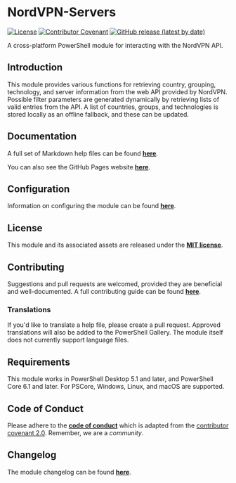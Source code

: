 # NordVPN-Servers
[![License][img license]][license]
[![Contributor Covenant][img cc2]][conduct]
[![GitHub release (latest by date)][img release]][release]

A cross-platform PowerShell module for interacting with the NordVPN API.

## Introduction
This module provides various functions for retrieving country, grouping,
 technology, and server information from the web API provided by NordVPN.
 Possible filter parameters are generated dynamically by retrieving lists of
 valid entries from the API. A list of countries, groups, and technologies is
 stored locally as an offline fallback, and these can be updated.

## Documentation
A full set of Markdown help files can be found **[here][help index]**.

You can also see the GitHub Pages website **[here][pages home]**.

## Configuration
Information on configuring the module can be found
 **[here][about settings]**.

## License
This module and its associated assets are released under the
 **[MIT license][license]**.

## Contributing
Suggestions and pull requests are welcomed, provided they are beneficial and
 well-documented. A full contributing guide can be found
 **[here][contrib]**.

### Translations
If you'd like to translate a help file, please create a pull request. Approved
 translations will also be added to the PowerShell Gallery. The module itself
 does not currently support language files.

## Requirements
This module works in PowerShell Desktop 5.1 and later, and PowerShell Core 6.1
 and later. For PSCore, Windows, Linux, and macOS are supported.

## Code of Conduct
Please adhere to the **[code of conduct][conduct]** which is
 adapted from the
 [contributor covenant 2.0][cc2].
 Remember, we are a *community*.

## Changelog

The module changelog can be found **[here][changelog]**.

[license]: ./LICENSE.md
[conduct]: ./CODE_OF_CONDUCT.md
[release]: https://github.com/TheFreeman193/NordVPN-Servers/releases/latest
[changelog]: ./CHANGELOG.md
[contrib]: ./CONTRIBUTING.md
[help index]: ./docs/INDEX.md
[about settings]: ./docs/about_NordVPN-Servers_Settings.md
[cc2]: https://www.contributor-covenant.org/version/2/0/code_of_conduct.html
[img license]: https://img.shields.io/github/license/TheFreeman193/NordVPN-Servers
[img cc2]: https://img.shields.io/badge/Contributor%20Covenant-v2.0%20adopted-ff69b4.svg
[img release]: https://img.shields.io/github/v/release/TheFreeman193/NordVPN-Servers
[pages home]: https://thefreeman193.github.io/NordVPN-Servers
